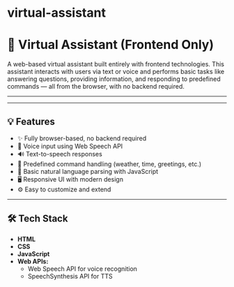 # virtual-assistant
# 🧠 Virtual Assistant (Frontend Only)

A web-based virtual assistant built entirely with frontend technologies. This assistant interacts with users via text or voice and performs basic tasks like answering questions, providing information, and responding to predefined commands — all from the browser, with no backend required.

---
---

## 💡 Features

- ✨ Fully browser-based, no backend required  
- 🎤 Voice input using Web Speech API  
- 🔊 Text-to-speech responses  
- 💬 Predefined command handling (weather, time, greetings, etc.)  
- 🧠 Basic natural language parsing with JavaScript  
- 🖥️ Responsive UI with modern design  
- ⚙️ Easy to customize and extend

---

## 🛠 Tech Stack

- **HTML**  
- **CSS** 
- **JavaScript**  
- **Web APIs:**  
  - Web Speech API for voice recognition  
  - SpeechSynthesis API for TTS  

